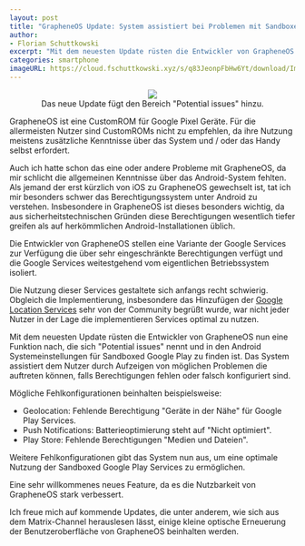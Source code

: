 ```yaml
---
layout: post
title: "GrapheneOS Update: System assistiert bei Problemen mit Sandboxed Google Play"
author:
- Florian Schuttkowski
excerpt: "Mit dem neuesten Update rüsten die Entwickler von GrapheneOS nun eine Funktion nach, die sich Potential issues nennt und in den Android Systemeinstellungen für Sandboxed Google Play zu finden ist. Das System assistiert dem Nutzer durch Aufzeigen von möglichen Problemen die auftreten können, falls Berechtigungen fehlen oder falsch konfiguriert sind."
categories: smartphone
imageURL: https://cloud.fschuttkowski.xyz/s/q83JeonpFbHw6Yt/download/Imagepipe_2.jpg
---
```


<div class="floating-image-left" align="center">
<figure>
    <img src="https://cloud.fschuttkowski.xyz/s/kJYoTQYGBHTbR4F/download/Imagepipe_1.jpg" >
    <figcaption>Das neue Update fügt den Bereich "Potential issues" hinzu.</figcaption>
</figure>
</div>

GrapheneOS ist eine CustomROM für Google Pixel Geräte. Für die allermeisten Nutzer sind CustomROMs nicht zu empfehlen, da ihre Nutzung meistens zusätzliche Kenntnisse über das System und / oder das Handy selbst erfordert.

Auch ich hatte schon das eine oder andere Probleme mit GrapheneOS, da mir schlicht die allgemeinen Kenntnisse über das Android-System fehlten. Als jemand der erst kürzlich von iOS zu GrapheneOS gewechselt ist, tat ich mir besonders schwer das Berechtigungssystem unter Android zu verstehen. Insbesondere in GrapheneOS ist dieses besonders wichtig, da aus sicherheitstechnischen Gründen diese Berechtigungen wesentlich tiefer greifen als auf herkömmlichen Android-Installationen üblich.

Die Entwickler von GrapheneOS stellen eine Variante der Google Services zur Verfügung die über sehr eingeschränkte Berechtigungen verfügt und die Google Services weitestgehend vom eigentlichen Betriebssystem isoliert.

Die Nutzung dieser Services gestaltete sich anfangs recht schwierig. Obgleich die Implementierung, insbesondere das Hinzufügen der [Google Location Services](https://derflo.io/blog/2022/update-graphene-os-sandboxed-googleplay-services/) sehr von der Community begrüßt wurde, war nicht jeder Nutzer in der Lage die implementieren Services optimal zu nutzen. 

Mit dem neuesten Update rüsten die Entwickler von GrapheneOS nun eine Funktion nach, die sich "Potential issues" nennt und in den Android Systemeinstellungen für Sandboxed Google Play zu finden ist. Das System assistiert dem Nutzer durch Aufzeigen von möglichen Problemen die auftreten können, falls Berechtigungen fehlen oder falsch konfiguriert sind.

Mögliche Fehlkonfigurationen beinhalten beispielsweise:

- Geolocation: Fehlende Berechtigung "Geräte in der Nähe" für Google Play Services.
- Push Notifications: Batterieoptimierung steht auf "Nicht optimiert".
- Play Store: Fehlende Berechtigungen "Medien und Dateien".

Weitere Fehlkonfigurationen gibt das System nun aus, um eine optimale Nutzung der Sandboxed Google Play Services zu ermöglichen.

Eine sehr willkommenes neues Feature, da es die Nutzbarkeit von GrapheneOS stark verbessert.

Ich freue mich auf kommende Updates, die unter anderem, wie sich aus dem Matrix-Channel herauslesen lässt, einige kleine optische Erneuerung der Benutzeroberfläche von GrapheneOS beinhalten werden.